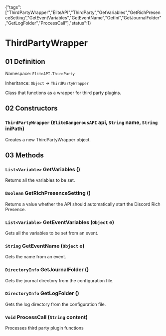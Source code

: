 {"tags":["ThirdPartyWrapper","EliteAPI","ThirdParty","GetVariables","GetRichPresenceSetting","GetEventVariables","GetEventName","GetIni","GetJournalFolder","GetLogFolder","ProcessCall"],"status":1}

# ThirdPartyWrapper

## 01 Definition

Namespace: `EliteAPI.ThirdParty`

Inheritance: `Object` → `ThirdPartyWrapper`



Class that functions as a wrapper for third party plugins.



## 02 Constructors

### `ThirdPartyWrapper` (`EliteDangerousAPI` api, `String` name, `String` iniPath)



Creates a new ThirdPartyWrapper object.



## 03 Methods

### `List<Variable>` GetVariables ()



Returns all the variables to be set.



### `Boolean` GetRichPresenceSetting ()



Returns a value whether the API should automatically start the Discord Rich Presence.



### `List<Variable>` GetEventVariables (`Object` e)



Gets all the variables to be set from an event.



### `String` GetEventName (`Object` e)



Gets the name from an event.



### `DirectoryInfo` GetJournalFolder ()



Gets the journal directory from the configuration file.



### `DirectoryInfo` GetLogFolder ()



Gets the log directory from the configuration file.



### `Void` ProcessCall (`String` content)



Processes third party plugin functions



